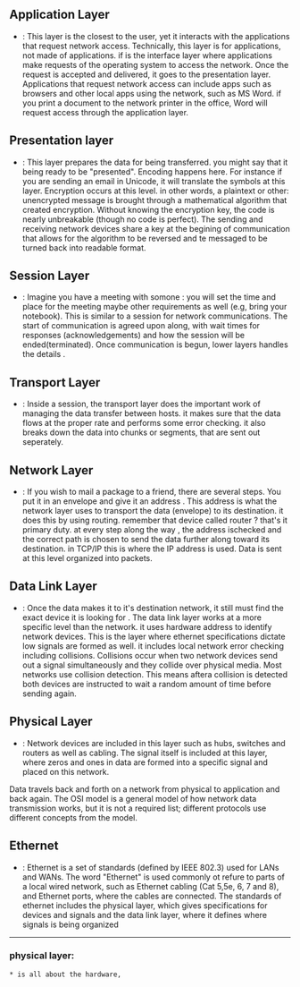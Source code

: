 ## Application Layer
* : This layer is the closest to the user, yet it interacts with the applications that request network access. Technically, this layer is for applications, not made of applications. if is the interface layer where applications make requests of the operating system to access the network. Once the request is accepted and delivered, it goes to the presentation layer. Applications that request network access can include apps such as browsers and other local apps using the network, such as MS Word. if you print a document to the network printer in the office, Word will request access through the application layer.

## Presentation layer

* : This layer prepares the data for being transferred. you might say that it being ready to be "presented". Encoding happens here. For instance if you are sending an email in Unicode, it will translate the symbols at this layer. Encryption occurs at this level. in other words, a plaintext or other: unencrypted message is brought through a mathematical algorithm that created encryption. Without knowing the encryption key, the code is nearly unbreakable (though no code is perfect). The sending and receiving network devices share a key at the begining of communication that allows for the algorithm to be reversed and te messaged to be turned back into readable format.

## Session Layer
* : Imagine you have a meeting with somone : you will set the time and place for the meeting maybe other requirements as well (e.g, bring your notebook). This is similar to a session for network communications. The start of communication is agreed upon along, with wait times for responses (acknowledgements) and how the session will be ended(terminated). Once communication is begun, lower layers handles the details .


## Transport Layer

* : Inside a session, the transport layer does the important work of managing the data transfer between hosts. it makes sure that the data flows at the proper rate and performs some error checking. it also breaks down the data into chunks or segments, that are sent out seperately.

## Network Layer

* : If you wish to mail a package to a friend, there are several steps. You put it in an envelope and give it an address . This address is what the network layer uses to transport the data (envelope) to its destination. it does this by using routing. remember that device called router ? that's it primary duty. at every step along the way , the address ischecked and the correct path is chosen to send the data further along toward its destination. in TCP/IP this is where the IP address is used. Data is sent at this level organized into packets.


## Data Link Layer

* : Once the data makes it to it's destination network, it still must find the exact device it is looking for . The data link layer works at a more specific level than the network. it uses hardware address to identify network devices. This is the layer where ethernet specifications dictate low signals are formed as well. it includes local network error checking including collisions. Collisions occur when two network devices send out a signal simultaneously and they collide over physical media. Most networks use collision detection. This means aftera collision is detected both devices are instructed to wait a random amount of time before sending again.


## Physical Layer
* : Network devices are included in this layer such as hubs, switches and routers as well as cabling. The signal itself is included at this layer, where zeros and ones in data are formed into a specific signal and placed on this network.

Data travels back and forth on a network from physical to application and back again. The OSI model is a general model of how network data transmission works, but it is not a required list; different protocols use different concepts from the model.

## Ethernet

* : Ethernet is a set of standards (defined by IEEE 802.3) used for LANs and WANs. The word "Ethernet" is used commonly ot refure to parts of a local wired network, such as Ethernet cabling (Cat 5,5e, 6, 7 and 8), and Ethernet ports, where the cables are connected. The standards of ethernet includes the physical layer, which gives specifications for devices and signals and the data link layer, where it defines where signals is being organized



---

### physical  layer:
    * is all about the hardware,